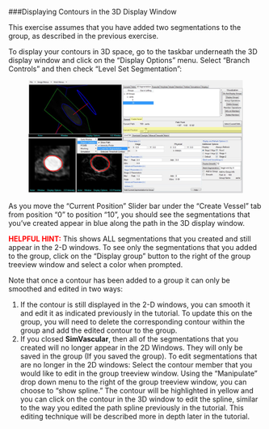 ###Displaying Contours in the 3D Display Window

This exercise assumes that you have added two segmentations to the group, as described in the previous exercise.

To display your contours in 3D space, go to the taskbar underneath the 3D display window and click on the “Display Options” menu. Select “Branch Controls” and then check “Level Set Segmentation”:

<figure>
  <img class="svImg svImgXl"  src="archives/sv2/modeling/imgs/segmentation/displaying_contours_3D/1.jpg"> 
  <figcaption class="svCaption" ></figcaption>
</figure>

As you move the “Current Position” Slider bar under the “Create Vessel” tab from position “0” to position “10”, you should see the segmentations that you’ve created appear in blue along the path in the 3D display window.

<font color="red">**HELPFUL HINT:** </font>  This shows ALL segmentations that you created and still appear in the 2-D windows. To see only the segmentations that you added to the group, click on the “Display group” button to the right of the group treeview window and select a color when prompted.

Note that once a contour has been added to a group it can only be smoothed and edited in two ways:

1.	 If the contour is still displayed in the 2-D windows, you can smooth it and edit it as indicated previously in the tutorial. To update this on the group, you will need to delete the corresponding contour within the group and add the edited contour to the group. 
2.	If you closed **SimVascular**, then all of the segmentations that you created will no longer appear in the 2D Windows. They will only be saved in the group (If you saved the group). To edit segmentations that are no longer in the 2D windows: Select the contour member that you would like to edit in the group treeview window. Using the “Manipulate” drop down menu to the right of the group treeview window, you can choose to “show spline.” The contour will be highlighted in yellow and you can click on the contour in the 3D window to edit the spline, similar to the way you edited the path spline previously in the tutorial.  This editing technique will be described more in depth later in the tutorial.
